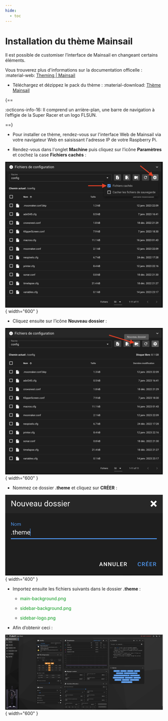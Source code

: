```yaml
---
hide:
  - toc
---
```


# Installation du thème Mainsail

Il est possible de customiser l’interface de Mainsail en changeant certains éléments.

Vous trouverez plus d'informations sur la documentation officelle : :material-web: <a href="https://docs.mainsail.xyz/features/theming" target="_blank">Theming | Mainsail</a>

- Téléchargez et dézippez le pack du thème : :material-download: <a href="https://github.com/Guilouz/Klipper-Flsun-Super-Racer/raw/main/Downloads/Theme_Mainsail.rar" target="_blank">Thème Mainsail</a>

{==

:octicons-info-16: Il comprend un arrière-plan, une barre de navigation à l’effigie de la Super Racer et un logo FLSUN.

==}

- Pour installer ce thème, rendez-vous sur l'interface Web de Mainsail via votre navigateur Web en saisissant l'adresse IP de votre Raspberry Pi.

- Rendez-vous dans l'onglet **Machine** puis cliquez sur l’icône **Paramètres** et cochez la case **Fichiers cachés** :

![Thème Mainsail](../assets/img/configurations/theme-1.png){ width="600" }

- Cliquez ensuite sur l’icône **Nouveau dossier** :

![Thème Mainsail](../assets/img/configurations/theme-2.png){ width="600" }

- Nommez ce dossier **.theme** et cliquez sur **CRÉER** :

![Thème Mainsail](../assets/img/configurations/theme-3.png){ width="400" }

- Importez ensuite les fichiers suivants dans le dossier **.theme** :

    * <p style="color:#09991c">main-background.png</p>
    * <p style="color:#09991c">sidebar-background.png</p>
    * <p style="color:#09991c">sidebar-logo.png</p>

- Afin d’obtenir ceci :

![Thème Mainsail](../assets/img/configurations/theme-4.png){ width="600" }
